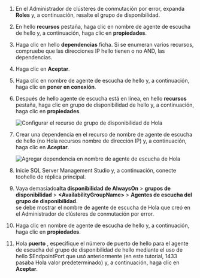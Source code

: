 1. En el Administrador de clústeres de conmutación por error, expanda **Roles** y, a continuación, resalte el grupo de disponibilidad.  

2. En hello **recursos** pestaña, haga clic en nombre de agente de escucha de hello y, a continuación, haga clic en **propiedades**.

3. Haga clic en hello **dependencias** ficha. Si se enumeran varios recursos, compruebe que las direcciones IP hello tienen o no AND, las dependencias.  

4. Haga clic en **Aceptar**.

5. Haga clic en nombre de agente de escucha de hello y, a continuación, haga clic en **poner en conexión**.

6. Después de hello agente de escucha está en línea, en hello **recursos** pestaña, haga clic en grupo de disponibilidad de hello y, a continuación, haga clic en **propiedades**.
   
    ![Configurar el recurso de grupo de disponibilidad de Hola](./media/virtual-machines-sql-server-configure-alwayson-availability-group-listener/IC678772.gif)

7. Crear una dependencia en el recurso de nombre de agente de escucha de hello (no Hola recursos nombre de dirección IP) y, a continuación, haga clic en **Aceptar**.
   
    ![Agregar dependencia en nombre de agente de escucha de Hola](./media/virtual-machines-sql-server-configure-alwayson-availability-group-listener/IC678773.gif)

8. Inicie SQL Server Management Studio y, a continuación, conecte toohello de réplica principal.

9. Vaya demasiado**alta disponibilidad de AlwaysOn** > **grupos de disponibilidad** > **\<AvailabilityGroupName\>**   >  **Agentes de escucha del grupo de disponibilidad**.  
    se debe mostrar el nombre de agente de escucha de Hola que creó en el Administrador de clústeres de conmutación por error.

10. Haga clic en nombre de agente de escucha de hello y, a continuación, haga clic en **propiedades**.

11. Hola **puerto** , especifique el número de puerto de hello para el agente de escucha del grupo de disponibilidad de hello mediante el uso de hello $EndpointPort que usó anteriormente (en este tutorial, 1433 pasaba Hola valor predeterminado) y, a continuación, haga clic en **Aceptar**.

